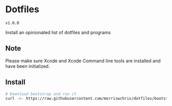 Dotfiles
===

`v1.0.0`

Install an opinionated list of dotfiles and programs

## Note

Please make sure Xcode and Xcode Command line tools are installed and have been
initialized.

## Install

```bash
# Download bootstrap and run it
curl -o- https://raw.githubusercontent.com/morriswchris/dotfiles/bootstrap.sh | bash

```
